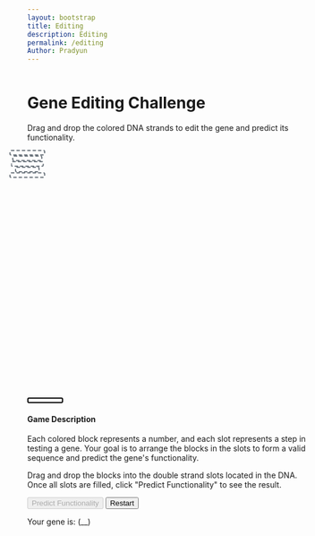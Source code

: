```yaml
---
layout: bootstrap
title: Editing
description: Editing
permalink: /editing
Author: Pradyun
---
```


<!--Teleports Back to given World-->
<style>
  #canvas-container {
    position: relative;
    display: inline-block;
  }
  .right-center-icon {
    position: absolute;
    top: 50%;
    right: 32px;
    transform: translateY(-50%);
    width: 60px;
    height: 60px;
    cursor: pointer;
    z-index: 10;
    border-radius: 10px;
    background: rgba(0,0,0,0.12);
    transition: background 0.2s;
    box-shadow: 0 2px 8px rgba(0,0,0,0.10);
  }
  .right-center-icon:hover {
    background: rgba(0,0,0,0.22);
  }
</style>
  
<div id="canvas-container" style="position: relative;">
  <canvas id="gameCanvas" width="100" height="50"></canvas>
  <a href="{{site.baseurl}}/world1">
    <img src="{{site.baseurl}}/images/icon30.png" alt="Home Icon" class="right-center-icon">
  </a>
</div>

<div class="container mt-5">
  <h1 class="text-center">Gene Editing Challenge</h1>
  <p class="text-center">Drag and drop the colored DNA strands to edit the gene and predict its functionality.</p>
  
  <div class="row justify-content-center">
    <div class="col-md-10">
      <div class="row">
        <div class="col-md-8">
          <div class="dna-helix position-relative">
            <div class="dna-slot position-absolute" style="top: 12%; left: 50%; transform: translateX(-50%); width: 60px; height: 6px;"></div>
            <div class="dna-slot position-absolute" style="top: 38.5%; left: 49%; transform: translateX(-50%); width: 50px; height: 6px;"></div>
            <div class="dna-slot position-absolute" style="top: 48%; left: 53%; transform: translateX(-50%); width: 55px; height: 6px;"></div>
            <div class="dna-slot position-absolute" style="top: 76.2%; left: 49%; transform: translateX(-50%); width: 40px; height: 6px;"></div>
            <div class="dna-slot position-absolute" style="top: 86%; left: 50%; transform: translateX(-50%); width: 60px; height: 6px;"></div>
          </div>
          <div class="dna-pieces mt-3 d-flex justify-content-center">
            <div class="dna-segment bg-danger draggable" draggable="true" data-color="red"></div>
            <div class="dna-segment bg-success draggable" draggable="true" data-color="green"></div>
            <div class="dna-segment bg-purple draggable" draggable="true" data-color="purple"></div>
            <div class="dna-segment bg-warning draggable" draggable="true" data-color="yellow"></div>
            <div class="dna-segment bg-info draggable" draggable="true" data-color="blue"></div>
            <div class="dna-segment bg-dark draggable" draggable="true" data-color="black"></div>
            <div class="dna-segment bg-secondary draggable" draggable="true" data-color="gray"></div>
            <div class="dna-segment bg-light draggable" draggable="true" data-color="white" style="border: 2px solid black;"></div>
          </div>
        </div>
        <div class="col-md-4">
          <div class="game-description">
            <h4>Game Description</h4>
            <p>Each colored block represents a number, and each slot represents a step in testing a gene. Your goal is to arrange the blocks in the slots to form a valid sequence and predict the gene's functionality.</p>
            <p>Drag and drop the blocks into the double strand slots located in the DNA. Once all slots are filled, click "Predict Functionality" to see the result.</p>
          </div>
        </div>
      </div>
    </div>
  </div>

  <div class="row justify-content-center mt-4">
    <div class="col-md-4 text-center">
      <button id="predict-btn" class="btn btn-primary" disabled>Predict Functionality</button>
      <button id="restart-btn" class="btn btn-secondary mt-2">Restart</button>
      <p class="mt-3">Your gene is: <span id="prediction-result">(__)</span></p>
    </div>
  </div>
</div>

<script type="module">
import { pythonURI, fetchOptions } from '{{ site.baseurl }}/assets/js/api/config.js';

const draggables = document.querySelectorAll('.draggable');
const dnaSlots = document.querySelectorAll('.dna-slot');
const predictBtn = document.getElementById('predict-btn');
const restartBtn = document.getElementById('restart-btn');
const predictionResult = document.getElementById('prediction-result');
let sequence = Array(dnaSlots.length).fill(null);
let predictionMade = false; 

draggables.forEach(draggable => {
  draggable.addEventListener('dragstart', () => {
    draggable.classList.add('dragging');
  });

  draggable.addEventListener('dragend', () => {
    draggable.classList.remove('dragging');
  });
});

dnaSlots.forEach((slot, index) => {
  slot.addEventListener('dragover', e => {
    e.preventDefault();
    slot.classList.add('drag-over');
  });

  slot.addEventListener('dragleave', () => {
    slot.classList.remove('drag-over');
  });

  slot.addEventListener('drop', e => {
    e.preventDefault();
    slot.classList.remove('drag-over');
    const dragging = document.querySelector('.dragging');
    if (dragging) {
      const color = dragging.dataset.color;
      slot.innerHTML = color === 'gray'
        ? `<div class="dna-segment" style="background-color: #6c757d;"></div>`
        : `<div class="dna-segment bg-${color}"></div>`;
      sequence[index] = color;
      predictBtn.disabled = !sequence.every(color => color !== null);
    }
  });
});

function showPopup(message) {
  const popup = document.createElement("div");
  popup.textContent = message;
  Object.assign(popup.style, {
    position: "fixed", top: "50%", left: "50%", transform: "translate(-50%, -50%)",
    backgroundColor: "rgba(0, 0, 0, 0.8)", color: "white", padding: "20px",
    borderRadius: "8px", zIndex: "1000", textAlign: "center", fontSize: "18px"
  });
  document.body.appendChild(popup);
  setTimeout(() => document.body.removeChild(popup), 3000);
}

async function updatePoints(points) {
  try {
    const response = await fetch(`${pythonURI}/api/points`, {
      ...fetchOptions,
      method: 'POST',
      headers: { 'Content-Type': 'application/json' },
      body: JSON.stringify({ points })
    });
    const data = await response.json();
    if (response.ok) {
      showPopup("You gained 100 points!");
    }
  } catch (error) {
    console.error('Error updating points:', error);
  }
}

predictBtn.addEventListener('click', () => {
  if (predictionMade) return; 

  // Always show "Functional" and a random percent between 50-100%
  const percent = Math.floor(Math.random() * 51) + 50; // 50-100
  const resultText = `Functional (${percent}%)`;
  predictionResult.textContent = resultText;
  console.log('Displayed result:', resultText); 

  updatePoints(100);
  predictionMade = true; 
});

restartBtn.addEventListener('click', () => {
  dnaSlots.forEach(slot => slot.innerHTML = '');
  sequence = Array(dnaSlots.length).fill(null);
  predictBtn.disabled = true;
  predictionResult.textContent = '(__)';
  predictionMade = false; 
});
</script>

<style>
  .dna-helix {
    width: 100%;
    height: 400px;
    background: url('{{site.baseurl}}/images/strand.png') no-repeat center;
    background-size: contain;
    position: relative;
  }
  .dna-slot {
    border: 2px dashed #6c757d;
    border-radius: 3px;
    display: flex;
    justify-content: center;
    align-items: center;
    background-color: #ffffff;
  }
  .dna-segment {
    width: 60px;
    height: 6px;
    border-radius: 3px;
    cursor: grab;
  }
  .drag-over {
    background-color: #d4edda;
  }
</style>

<script>
// filepath: /home/kasm-user/nighthawk/GameHubs/navigation/Worlds/world0.md
// ...existing code...

// --- Background Music ---
const music = new Audio('{{site.baseurl}}/assets/audio/2resurrections.mp3'); // Change path as needed
music.loop = true;
music.volume = 0.5;

// Play music after first user interaction (required by browsers)
function startMusicOnce() {
  music.play().catch(() => {});
  window.removeEventListener('click', startMusicOnce);
  window.removeEventListener('keydown', startMusicOnce);
}
window.addEventListener('click', startMusicOnce);
window.addEventListener('keydown', startMusicOnce);
</script>